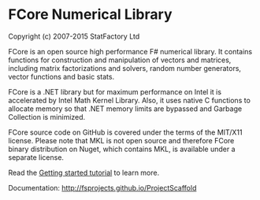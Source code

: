 # FCore Numerical Library

Copyright (c) 2007-2015 StatFactory Ltd

FCore is an open source high performance F# numerical library. It contains functions for construction and manipulation of vectors and matrices, including matrix factorizations and solvers, random number generators, vector functions and basic stats.

FCore is a .NET library but for maximum performance on Intel it is accelerated by Intel Math Kernel Library. Also, it uses native C functions to allocate memory so that .NET memory limits are bypassed and Garbage Collection is minimized.
 
FCore source code on GitHub is covered under the terms of the MIT/X11 license. Please note that MKL is not open source and therefore FCore binary distribution on Nuget, which contains MKL, is available under a separate license.
    
Read the [Getting started tutorial](http://fsprojects.github.io/ProjectScaffold/index.html#Getting-started) to learn more.

Documentation: http://fsprojects.github.io/ProjectScaffold

